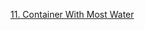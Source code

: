 [11. Container With Most Water](https://leetcode.com/problems/container-with-most-water/description/)